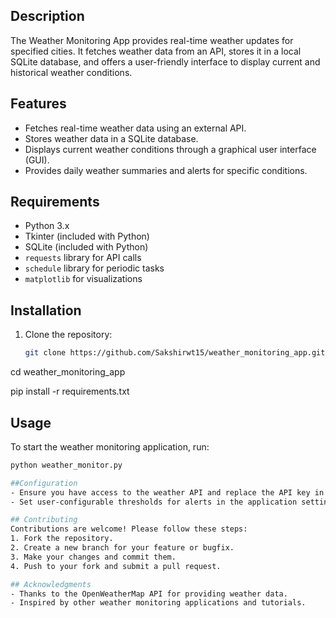 ## Description
The Weather Monitoring App provides real-time weather updates for specified cities. It fetches weather data from an API, stores it in a local SQLite database, and offers a user-friendly interface to display current and historical weather conditions.

## Features
- Fetches real-time weather data using an external API.
- Stores weather data in a SQLite database.
- Displays current weather conditions through a graphical user interface (GUI).
- Provides daily weather summaries and alerts for specific conditions.
  
## Requirements
- Python 3.x
- Tkinter (included with Python)
- SQLite (included with Python)
- `requests` library for API calls
- `schedule` library for periodic tasks
- `matplotlib` for visualizations

## Installation
1. Clone the repository:
   ```bash
   git clone https://github.com/Sakshirwt15/weather_monitoring_app.git
cd weather_monitoring_app

pip install -r requirements.txt
## Usage
To start the weather monitoring application, run:
```bash
python weather_monitor.py

##Configuration
- Ensure you have access to the weather API and replace the API key in the code if necessary.
- Set user-configurable thresholds for alerts in the application settings.

## Contributing
Contributions are welcome! Please follow these steps:
1. Fork the repository.
2. Create a new branch for your feature or bugfix.
3. Make your changes and commit them.
4. Push to your fork and submit a pull request.

## Acknowledgments
- Thanks to the OpenWeatherMap API for providing weather data.
- Inspired by other weather monitoring applications and tutorials.

